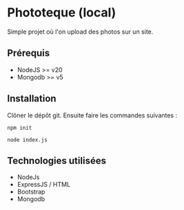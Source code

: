 # Phototeque (local)

Simple projet où l'on upload des photos sur un site.

## Prérequis

- NodeJS >= v20
- Mongodb >= v5

## Installation

Clôner le dépôt git. Ensuite faire les commandes suivantes :

```
npm init
```
```
node index.js
```

## Technologies utilisées

- NodeJs
- ExpressJS / HTML
- Bootstrap
- Mongodb
